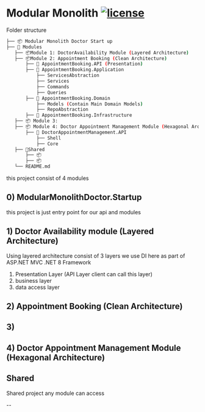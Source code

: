 ﻿# Modular Monolith [![license](https://img.shields.io/github/license/mashape/apistatus.svg)](https://opensource.org/licenses/MIT) 

Folder structure 

 ```bash
├── 📦 Modular Monolith Doctor Start up       
├── 📂 Modules                
    ├── 📦Module 1: DoctorAvailability Module (Layered Architecture)
    ├── 📦Module 2: Appointment Booking (Clean Architecture)
        ├── 📒 AppointmentBooking.API (Presentation)
        ├── 📒 AppointmentBooking.Application
            ├── ServicesAbstraction
            ├── Services
            ├── Commands
            ├── Queries
        ├── 📒 AppointmentBooking.Domain
            ├── Models (Contain Main Domain Models)
            ├── RepoAbstraction
        ├── 📒 AppointmentBooking.Infrastructure
    ├── 📦 Module 3: 
    ├── 📦 Module 4: Doctor Appointment Management Module (Hexagonal Architecture)
        ├── 📒 DoctorAppointmentManagement.API
            ├── Shell
            ├── Core
    ├── 📂Shared
        ├── 📦 
        ├── 📦 
    └── README.md
``` 


this project consist of 4 modules

## 0) ModularMonolithDoctor.Startup

this project is just entry point for our api and modules



## 1) Doctor Availability module (Layered Architecture)

Using layered architecture consist of 3 layers
we use DI here as part of ASP.NET MVC .NET 8 Framework

1. Presentation Layer (API Layer client can call this layer)
2. business layer
3. data access layer

## 2) Appointment Booking (Clean Architecture)


## 3)

## 4) Doctor Appointment Management Module (Hexagonal Architecture)

## Shared 

Shared project any module can access

--
